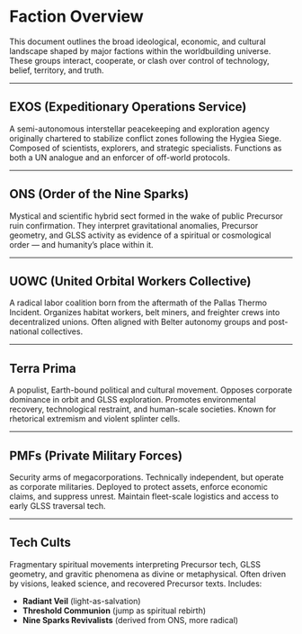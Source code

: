 # Faction Overview

This document outlines the broad ideological, economic, and cultural landscape shaped by major factions within the worldbuilding universe. These groups interact, cooperate, or clash over control of technology, belief, territory, and truth.

---

## EXOS (Expeditionary Operations Service)
A semi-autonomous interstellar peacekeeping and exploration agency originally chartered to stabilize conflict zones following the Hygiea Siege. Composed of scientists, explorers, and strategic specialists. Functions as both a UN analogue and an enforcer of off-world protocols.

---

## ONS (Order of the Nine Sparks)
Mystical and scientific hybrid sect formed in the wake of public Precursor ruin confirmation. They interpret gravitational anomalies, Precursor geometry, and GLSS activity as evidence of a spiritual or cosmological order — and humanity’s place within it.

---

## UOWC (United Orbital Workers Collective)
A radical labor coalition born from the aftermath of the Pallas Thermo Incident. Organizes habitat workers, belt miners, and freighter crews into decentralized unions. Often aligned with Belter autonomy groups and post-national collectives.

---

## Terra Prima
A populist, Earth-bound political and cultural movement. Opposes corporate dominance in orbit and GLSS exploration. Promotes environmental recovery, technological restraint, and human-scale societies. Known for rhetorical extremism and violent splinter cells.

---

## PMFs (Private Military Forces)
Security arms of megacorporations. Technically independent, but operate as corporate militaries. Deployed to protect assets, enforce economic claims, and suppress unrest. Maintain fleet-scale logistics and access to early GLSS traversal tech.

---

## Tech Cults
Fragmentary spiritual movements interpreting Precursor tech, GLSS geometry, and gravitic phenomena as divine or metaphysical. Often driven by visions, leaked science, and recovered Precursor texts. Includes:
- **Radiant Veil** (light-as-salvation)
- **Threshold Communion** (jump as spiritual rebirth)
- **Nine Sparks Revivalists** (derived from ONS, more radical)
